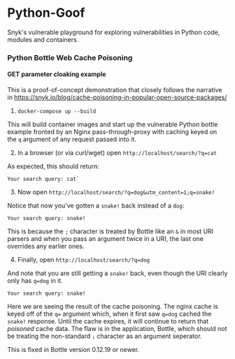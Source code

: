# Python-Goof
Snyk's vulnerable playground for exploring vulnerabilities in Python code, modules and containers.



### Python Bottle Web Cache Poisoning
#### GET parameter cloaking example
This is a proof-of-concept demonstration that closely follows the narrative in https://snyk.io/blog/cache-poisoning-in-popular-open-source-packages/ 

1. `docker-compose up --build`

This will build container images and start up the vulnerable Python bottle example
fronted by an Nginx pass-through-proxy with caching keyed on the `q` argument of any request passed into it.

2. In a browser (or via curl/wget) open `http://localhost/search/?q=cat`

As expected, this should return:
```
Your search query: cat`
```

3. Now open `http://localhost/search/?q=dog&utm_content=1;q=snake!`

Notice that now you've gotten a `snake!` back instead of a `dog`:
```
Your search query: snake!
```
This is because the `;` character is treated by Bottle like an `&` in most URI parsers
and when you pass an argument twice in a URI, the last one overrides any earlier ones.

4. Finally, open `http://localhost/search/?q=dog`

And note that you are still getting a `snake!` back, even though the URI clearly 
only has `q=dog` in it.
```
Your search query: snake!
```
Here we are seeing the result of the cache poisoning.  The nginx cache is keyed off
of the `q=` argument which, when it first saw `q=dog` cached the `snake!` response.
Until the cache expires, it will continue to return that _poisoned_ cache data.
The flaw is in the application, Bottle, which should not be treating the non-standard `;`
character as an argument seperator.

This is fixed in Bottle version 0.12.19 or newer.

